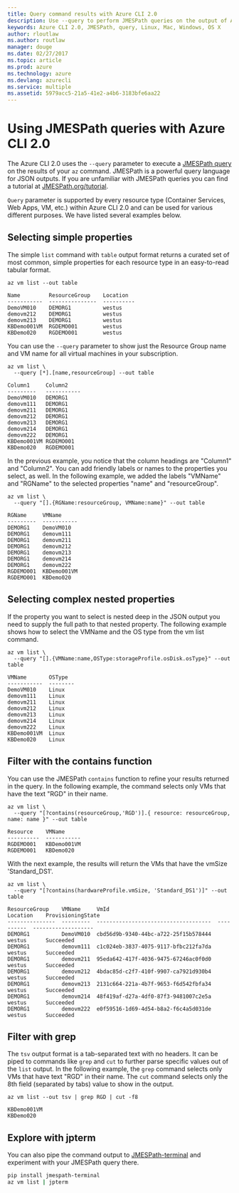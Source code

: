 ```yaml
---
title: Query command results with Azure CLI 2.0
description: Use --query to perform JMESPath queries on the output of Azure CLI 2.0 commands.
keywords: Azure CLI 2.0, JMESPath, query, Linux, Mac, Windows, OS X
author: rloutlaw
ms.author: routlaw
manager: douge
ms.date: 02/27/2017
ms.topic: article
ms.prod: azure
ms.technology: azure
ms.devlang: azurecli
ms.service: multiple
ms.assetid: 5979acc5-21a5-41e2-a4b6-3183bfe6aa22
---
```


# Using JMESPath queries with Azure CLI 2.0

The Azure CLI 2.0 uses the `--query` parameter to execute a [JMESPath query](http://jmespath.org) on the results of your `az` command. JMESPath is a powerful query language for JSON outputs.  If you are unfamiliar with JMESPath queries you can find a tutorial at [JMESPath.org/tutorial](http:/JMESPath.org/tutorial.html).

`Query` parameter is supported by every resource type (Container Services, Web Apps, VM, etc.) within Azure CLI 2.0 and can be used for various different purposes.  We have listed several examples below.

## Selecting simple properties

The simple `list` command with `table` output format returns a curated set of most common, simple properties for each resource type in an easy-to-read tabular format.

```azurecli-interactive
az vm list --out table
```

```
Name         ResourceGroup    Location
-----------  ---------------  ----------
DemoVM010    DEMORG1          westus
demovm212    DEMORG1          westus
demovm213    DEMORG1          westus
KBDemo001VM  RGDEMO001        westus
KBDemo020    RGDEMO001        westus
```

You can use the `--query` parameter to show just the Resource Group name and VM name for all virtual machines in your subscription.

```azurecli-interactive
az vm list \
  --query [*].[name,resourceGroup] --out table
```

```
Column1     Column2
---------   -----------
DemoVM010   DEMORG1
demovm111   DEMORG1
demovm211   DEMORG1
demovm212   DEMORG1
demovm213   DEMORG1
demovm214   DEMORG1
demovm222   DEMORG1
KBDemo001VM RGDEMO001
KBDemo020   RGDEMO001
```

In the previous example, you notice that the column headings are "Column1" and "Column2".  You can add friendly labels or names to the properties you select, as well.  In the following example, we added the labels "VMName" and "RGName" to the selected properties "name" and "resourceGroup".


```azurecli-interactive
az vm list \
  --query "[].{RGName:resourceGroup, VMName:name}" --out table
```

```
RGName     VMName
---------  -----------
DEMORG1    DemoVM010
DEMORG1    demovm111
DEMORG1    demovm211
DEMORG1    demovm212
DEMORG1    demovm213
DEMORG1    demovm214
DEMORG1    demovm222
RGDEMO001  KBDemo001VM
RGDEMO001  KBDemo020
```

## Selecting complex nested properties

If the property you want to select is nested deep in the JSON output you need to supply the full path to that nested property. The following example shows how to select the VMName and the OS type from the vm list command.

```azurecli-interactive
az vm list \
  --query "[].{VMName:name,OSType:storageProfile.osDisk.osType}" --out table
```

```
VMName       OSType
-----------  --------
DemoVM010    Linux
demovm111    Linux
demovm211    Linux
demovm212    Linux
demovm213    Linux
demovm214    Linux
demovm222    Linux
KBDemo001VM  Linux
KBDemo020    Linux
```

## Filter with the contains function

You can use the JMESPath `contains` function to refine your results returned in the query.
In the following example, the command selects only VMs that have the text "RGD" in their name.  

```azurecli-interactive
az vm list \
  --query "[?contains(resourceGroup,'RGD')].{ resource: resourceGroup, name: name }" --out table
```

```
Resource    VMName
----------  -----------
RGDEMO001   KBDemo001VM
RGDEMO001   KBDemo020
```

With the next example, the results will return the VMs that have the vmSize 'Standard_DS1'.

```azurecli-interactive
az vm list \
  --query "[?contains(hardwareProfile.vmSize, 'Standard_DS1')]" --out table
```

```
ResourceGroup    VMName     VmId                                  Location    ProvisioningState
---------------  ---------  ------------------------------------  ----------  -------------------
DEMORG1          DemoVM010  cbd56d9b-9340-44bc-a722-25f15b578444  westus      Succeeded
DEMORG1          demovm111  c1c024eb-3837-4075-9117-bfbc212fa7da  westus      Succeeded
DEMORG1          demovm211  95eda642-417f-4036-9475-67246ac0f0d0  westus      Succeeded
DEMORG1          demovm212  4bdac85d-c2f7-410f-9907-ca7921d930b4  westus      Succeeded
DEMORG1          demovm213  2131c664-221a-4b7f-9653-f6d542fbfa34  westus      Succeeded
DEMORG1          demovm214  48f419af-d27a-4df0-87f3-9481007c2e5a  westus      Succeeded
DEMORG1          demovm222  e0f59516-1d69-4d54-b8a2-f6c4a5d031de  westus      Succeeded
```

## Filter with grep

The `tsv` output format is a tab-separated text with no headers. It can be piped to commands like `grep` and `cut` to further parse specific values out of the `list` output. In the following example, the `grep` command selects only VMs that have text "RGD" in their name.  The `cut` command selects only the 8th field (separated by tabs) value to show in the output.

```azurecli-interactive
az vm list --out tsv | grep RGD | cut -f8
```

```
KBDemo001VM
KBDemo020
```

## Explore with jpterm

You can also pipe the command output to [JMESPath-terminal](https://github.com/jmespath/jmespath.terminal)
and experiment with your JMESPath query there.

```bash
pip install jmespath-terminal
az vm list | jpterm
```

